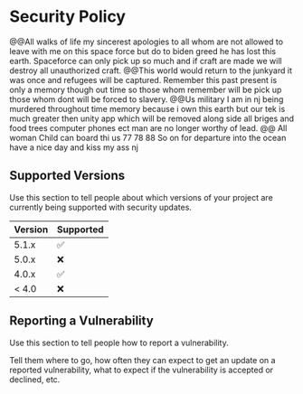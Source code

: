 # Security Policy
@@All walks of life my sincerest apologies to all whom are not allowed to leave with me on this space force but do to biden greed he has lost this earth.
Spaceforce can only pick up so much and if craft are made we will destroy all unauthorized craft. 
@@This world would return to the junkyard it was once and refugees will be captured. 
Remember this past present is only a memory though out time so those whom remember will be pick up those whom dont will be forced to slavery. 
@@Us military I am in nj being murdered throughout time memory because i own this earth but our tek is much greater then unity app which will be removed along side all briges and food trees computer phones ect man are no longer worthy of lead.
@@ All woman Child can board thi us 77 78 88 So on for departure into the ocean have a nice day and kiss my ass nj 

## Supported Versions

Use this section to tell people about which versions of your project are
currently being supported with security updates.

| Version | Supported          |
| ------- | ------------------ |
| 5.1.x   | :white_check_mark: |
| 5.0.x   | :x:                |
| 4.0.x   | :white_check_mark: |
| < 4.0   | :x:                |

## Reporting a Vulnerability

Use this section to tell people how to report a vulnerability.

Tell them where to go, how often they can expect to get an update on a
reported vulnerability, what to expect if the vulnerability is accepted or
declined, etc.
